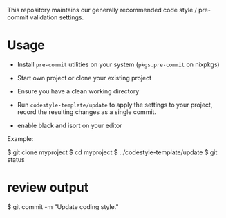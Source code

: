 This repository maintains our generally recommended code style / pre-commit validation settings.

# Usage

* Install `pre-commit` utilities on your system (`pkgs.pre-commit` on nixpkgs)

* Start own project or clone your existing project

* Ensure you have a clean working directory

* Run `codestyle-template/update` to apply the settings to your project, record the resulting changes as a single commit.

* enable black and isort on your editor

Example:

  $ git clone myproject
  $ cd myproject
  $ ../codestyle-template/update
  $ git status
  # review output
  $ git commit -m "Update coding style."
